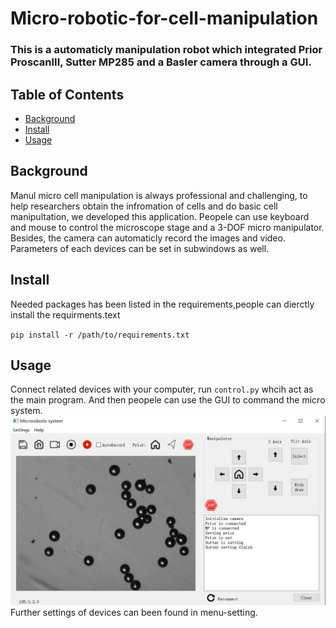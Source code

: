 # Micro-robotic-for-cell-manipulation
### This is a automaticly manipulation robot which integrated Prior ProscanIII, Sutter MP285 and a Basler camera through a GUI.
## Table of Contents

- [Background](#background)
- [Install](#install)
- [Usage](#usage)


## Background

Manul micro cell manipulation is always professional and challenging, to help researchers obtain the infromation of cells and do basic cell manipultation, 
we developed this application. Peopele can use keyboard and mouse to control the microscope stage and a 3-DOF micro manipulator. Besides, the camera can automaticly 
record the images and video. Parameters of each devices can be set in subwindows as well.

## Install

Needed packages has been listed in the requirements,people can dierctly install the requirments.text

``pip install -r /path/to/requirements.txt``

## Usage

 Connect related devices with your computer, run `control.py` whcih act as the main program. And then peopele can use the GUI to command the micro system.
 ![image](https://github.com/Quzijia/Micro-robotic-for-cell-manipulation/blob/master/example-GUI/QQ%E5%BD%95%E5%B1%8F20220528135409_Moment(2).jpg)
 Further settings of devices can been found in menu-setting.


